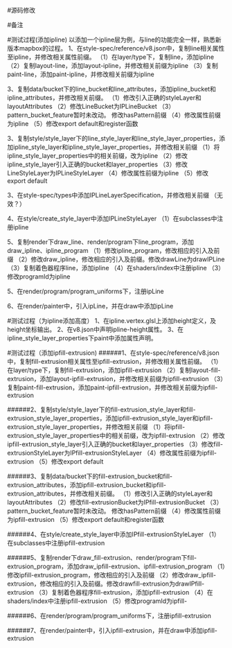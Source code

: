 #源码修改



#备注




#测试过程(添加ipline)
    以添加一个ipline层为例，与line的功能完全一样，熟悉新版本mapbox的过程。
1、在style-spec/reference/v8.json中，复制line相关属性至ipline，并修改相关属性前缀。
    （1）在layer/type下，复制line，添加ipline
    （2）复制layout-line，添加layout-ipline，并修改相关前缀为ipline
    （3）复制paint-line，添加paint-ipline，并修改相关前缀为ipline
    
    
3、复制data/bucket下的line_bucket和line_attributes，添加ipline_bucket和ipline_attributes，并修改相关前缀。
    （1）修改引入正确的styleLayer和layoutAttributes
    （2）修改LineBucket为IPLineBucket
    （3）pattern_bucket_feature暂时未改动。 修改hasPattern前缀
    （4）修改属性前缀为ipline
    （5）修改export default和register函数
    
    
3、复制style/style_layer下的line_style_layer和line_style_layer_properties，添加ipline_style_layer和ipline_style_layer_properties，并修改相关前缀
    （1）将ipline_style_layer_properties中的相关前缀，改为ipline
    （2）修改ipline_style_layer引入正确的bucket和layer_properties
    （3）修改LineStyleLayer为IPLineStyleLayer
    （4）修改属性前缀为ipline
    （5）修改export default

3、在style-spec/types中添加IPLineLayerSpecification，并修改相关前缀 （无效？）

4、在style/create_style_layer中添加IPLineStyleLayer
    （1）在subclasses中注册ipline
    

5、复制render下draw_line、render/program下line_program，添加draw_ipline、ipline_program
    （1）修改ipline_program，修改相应的引入及前缀
    （2）修改draw_ipline，修改相应的引入及前缀。修改drawLine为drawIPLine
    （3）复制着色器程序line，添加ipline
    （4）在shaders/index中注册ipline
    （3）修改programId为ipline
    
5、在render/program/program_uniforms下，注册ipLine
    
6、在render/painter中，引入ipLine，并在draw中添加ipLine



#测试过程（为ipline添加高度）
1、在ipline.vertex.glsl上添加height定义，及height坐标输出。
2、在v8.json中声明ipline-height属性。
3、在ipline_style_layer_properties下paint中添加属性声明。



#测试过程（添加ipfill-extrusion)
######1、在style-spec/reference/v8.json中，复制fill-extrusion相关属性至ipfill-extrusion，并修改相关属性前缀。
    （1）在layer/type下，复制fill-extrusion，添加ipfill-extrusion
    （2）复制layout-fill-extrusion，添加layout-ipfill-extrusion，并修改相关前缀为ipfill-extrusion
    （3）复制paint-fill-extrusion，添加paint-ipfill-extrusion，并修改相关前缀为ipfill-extrusion

######2、复制style/style_layer下的fill-extrusion_style_layer和fill-extrusion_style_layer_properties，添加ipfill-extrusion_style_layer和ipfill-extrusion_style_layer_properties，并修改相关前缀
    （1）将ipfill-extrusion_style_layer_properties中的相关前缀，改为ipfill-extrusion
    （2）修改ipfill-extrusion_style_layer引入正确的bucket和layer_properties
    （3）修改fill-extrusionStyleLayer为IPfill-extrusionStyleLayer
    （4）修改属性前缀为ipfill-extrusion
    （5）修改export default

######3、复制data/bucket下的fill-extrusion_bucket和fill-extrusion_attributes，添加ipfill-extrusion_bucket和ipfill-extrusion_attributes，并修改相关前缀。
    （1）修改引入正确的styleLayer和layoutAttributes
    （2）修改fill-extrusionBucket为IPfill-extrusionBucket
    （3）pattern_bucket_feature暂时未改动。 修改hasPattern前缀
    （4）修改属性前缀为ipfill-extrusion
    （5）修改export default和register函数
    
######4、在style/create_style_layer中添加IPfill-extrusionStyleLayer
    （1）在subclasses中注册ipfill-extrusion
    
    
######5、复制render下draw_fill-extrusion、render/program下fill-extrusion_program，添加draw_ipfill-extrusion、ipfill-extrusion_program
    （1）修改ipfill-extrusion_program，修改相应的引入及前缀
    （2）修改draw_ipfill-extrusion，修改相应的引入及前缀。修改drawfill-extrusion为drawIPfill-extrusion
    （3）复制着色器程序fill-extrusion，添加ipfill-extrusion
    （4）在shaders/index中注册ipfill-extrusion
    （5）修改programId为ipfill-
    
######6、在render/program/program_uniforms下，注册ipfill-extrusion

######7、在render/painter中，引入ipfill-extrusion，并在draw中添加ipfill-extrusion




